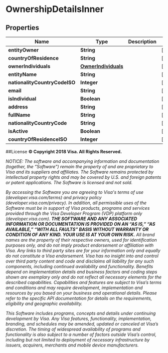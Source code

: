 
# OwnershipDetailsInner

## Properties
Name | Type | Description | Notes
------------ | ------------- | ------------- | -------------
**entityOwner** | **String** |  |  [optional]
**countryOfResidence** | **String** |  |  [optional]
**ownerIndividuals** | [**OwnerIndividuals**](OwnerIndividuals.md) |  |  [optional]
**entityName** | **String** |  |  [optional]
**nationalityCountryCodeISO** | **Integer** |  |  [optional]
**email** | **String** |  |  [optional]
**isIndividual** | **Boolean** |  |  [optional]
**address** | **String** |  |  [optional]
**fullName** | **String** |  |  [optional]
**nationalityCountryCode** | **String** |  |  [optional]
**isActive** | **Boolean** |  |  [optional]
**countryOfResidenceISO** | **Integer** |  |  [optional]





##License
**© Copyright 2018 Visa. All Rights Reserved.**

*NOTICE: The software and accompanying information and documentation (together, the “Software”) remain the property of
and are proprietary to Visa and its suppliers and affiliates. The Software remains protected by intellectual property
rights and may be covered by U.S. and foreign patents or patent applications. The Software is licensed and not sold.*

*By accessing the Software you are agreeing to Visa's terms of use (developer.visa.com/terms) and privacy policy (developer.visa.com/privacy).
In addition, all permissible uses of the Software must be in support of Visa products, programs and services provided
through the Visa Developer Program (VDP) platform only (developer.visa.com). **THE SOFTWARE AND ANY ASSOCIATED
INFORMATION OR DOCUMENTATION IS PROVIDED ON AN “AS IS,” “AS AVAILABLE,” “WITH ALL FAULTS” BASIS WITHOUT WARRANTY OR
CONDITION OF ANY KIND. YOUR USE IS AT YOUR OWN RISK.** All brand names are the property of their respective owners, used for identification purposes only, and do not imply
product endorsement or affiliation with Visa. Any links to third party sites are for your information only and equally
do not constitute a Visa endorsement. Visa has no insight into and control over third party content and code and disclaims
all liability for any such components, including continued availability and functionality. Benefits depend on implementation
details and business factors and coding steps shown are exemplary only and do not reflect all necessary elements for the
described capabilities. Capabilities and features are subject to Visa’s terms and conditions and may require development,
implementation and resources by you based on your business and operational details. Please refer to the specific
API documentation for details on the requirements, eligibility and geographic availability.*

*This Software includes programs, concepts and details under continuing development by Visa. Any Visa features,
functionality, implementation, branding, and schedules may be amended, updated or canceled at Visa’s discretion.
The timing of widespread availability of programs and functionality is also subject to a number of factors outside Visa’s control,
including but not limited to deployment of necessary infrastructure by issuers, acquirers, merchants and mobile device manufacturers.*
